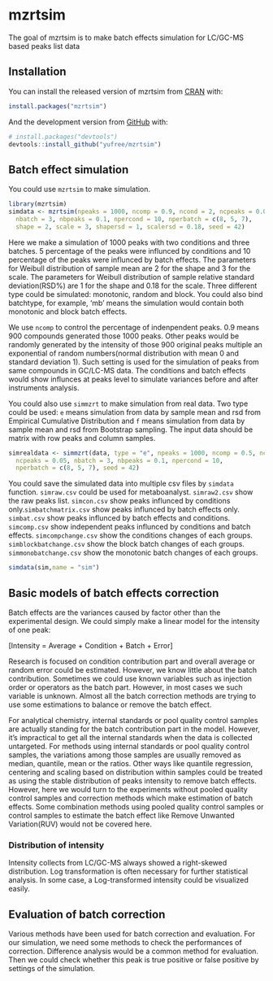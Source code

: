 
<!-- README.md is generated from README.Rmd. Please edit that file -->

# mzrtsim

<!-- badges: start -->

<!-- badges: end -->

The goal of mzrtsim is to make batch effects simulation for LC/GC-MS
based peaks list data

## Installation

You can install the released version of mzrtsim from
[CRAN](https://CRAN.R-project.org) with:

``` r
install.packages("mzrtsim")
```

And the development version from [GitHub](https://github.com/) with:

``` r
# install.packages("devtools")
devtools::install_github("yufree/mzrtsim")
```

## Batch effect simulation

You could use `mzrtsim` to make simulation.

``` r
library(mzrtsim)
simdata <- mzrtsim(npeaks = 1000, ncomp = 0.9, ncond = 2, ncpeaks = 0.05,
  nbatch = 3, nbpeaks = 0.1, npercond = 10, nperbatch = c(8, 5, 7),
  shape = 2, scale = 3, shapersd = 1, scalersd = 0.18, seed = 42)
```

Here we make a simulation of 1000 peaks with two conditions and three
batches. 5 percentage of the peaks were influnced by conditions and 10
percentage of the peaks were influnced by batch effects. The parameters
for Weibull distribution of sample mean are 2 for the shape and 3 for
the scale. The parameters for Weibull distribution of sample relative
standard deviation(RSD%) are 1 for the shape and 0.18 for the scale.
Three different type could be simulated: monotonic, random and block.
You could also bind batchtype, for example, ‘mb’ means the simulation
would contain both monotonic and block batch effects.

We use `ncomp` to control the percentage of indenpendent peaks. 0.9
means 900 compounds generated those 1000 peaks. Other peaks would be
randomly generated by the intensity of those 900 original peaks multiple
an exponential of random numbers(normal distribution with mean 0 and
standard deviation 1). Such setting is used for the simulation of peaks
from same compounds in GC/LC-MS data. The conditions and batch effects
would show influnces at peaks level to simulate variances before and
after instruments analysis.

You could also use `simmzrt` to make simulation from real data. Two type
could be used: `e` means simulation from data by sample mean and rsd
from Empirical Cumulative Distribution and `f` means simulation from
data by sample mean and rsd from Bootstrap sampling. The input data
should be matrix with row peaks and column samples.

``` r
simrealdata <- simmzrt(data, type = "e", npeaks = 1000, ncomp = 0.5, ncond = 2,
  ncpeaks = 0.05, nbatch = 3, nbpeaks = 0.1, npercond = 10,
  nperbatch = c(8, 5, 7), seed = 42)
```

You could save the simulated data into multiple csv files by `simdata`
function. `simraw.csv` could be used for metaboanalyst. `simraw2.csv`
show the raw peaks list. `simcon.csv` show peaks influnced by conditions
only.`simbatchmatrix.csv` show peaks influnced by batch effects only.
`simbat.csv` show peaks influnced by batch effects and conditions.
`simcomp.csv` show independent peaks influnced by conditions and batch
effects. `simcompchange.csv` show the conditions changes of each groups.
`simblockbatchange.csv` show the block batch changes of each groups.
`simmonobatchange.csv` show the monotonic batch changes of each groups.

``` r
simdata(sim,name = "sim")
```

## Basic models of batch effects correction

Batch effects are the variances caused by factor other than the
experimental design. We could simply make a linear model for the
intensity of one peak:

\[Intensity =  Average + Condition + Batch + Error\]

Research is focused on condition contribution part and overall average
or random error could be estimated. However, we know little about the
batch contribution. Sometimes we could use known variables such as
injection order or operators as the batch part. However, in most cases
we such variable is unknown. Almost all the batch correction methods are
trying to use some estimations to balance or remove the batch effect.

For analytical chemistry, internal standards or pool quality control
samples are actually standing for the batch contribution part in the
model. However, it’s impractical to get all the internal standards when
the data is collected untargeted. For methods using internal standards
or pool quality control samples, the variations among those samples are
usually removed as median, quantile, mean or the ratios. Other ways like
quantile regression, centering and scaling based on distribution within
samples could be treated as using the stable distribution of peaks
intensity to remove batch effects. However, here we would turn to the
experiments without pooled quality control samples and correction
methods which make estimation of batch effects. Some combination methods
using pooled quality control samples or control samples to estimate the
batch effect like Remove Unwanted Variation(RUV) would not be covered
here.

### Distribution of intensity

Intensity collects from LC/GC-MS always showed a right-skewed
distribution. Log transformation is often necessary for further
statistical analysis. In some case, a Log-transformed intensity could be
visualized easily.

## Evaluation of batch correction

Various methods have been used for batch correction and evaluation. For
our simulation, we need some methods to check the performances of
correction. Difference analysis would be a common method for evaluation.
Then we could check whether this peak is true positive or false positive
by settings of the simulation.
